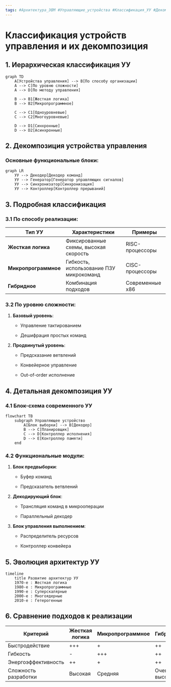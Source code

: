 ```yaml
---
tags: #Архитектура_ЭВМ #Управляющие_устройства #Классификация_УУ #Декомпозиция_УУ #Организация_процессора
---
```


# Классификация устройств управления и их декомпозиция

## 1. Иерархическая классификация УУ
```mermaid
graph TD
    A[Устройства управления] --> B[По способу организации]
    A --> C[По уровню сложности]
    A --> D[По методу управления]
    
    B --> B1[Жесткая логика]
    B --> B2[Микропрограммное]
    
    C --> C1[Одноуровневые]
    C --> C2[Многоуровневые]
    
    D --> D1[Синхронные]
    D --> D2[Асинхронные]
```
## 2. Декомпозиция устройства управления

### Основные функциональные блоки:
```mermaid
graph LR
    УУ --> Декодер[Декодер команд]
    УУ --> Генератор[Генератор управляющих сигналов]
    УУ --> Синхронизатор[Синхронизация]
    УУ --> Контроллер[Контроллер прерываний]
```
## 3. Подробная классификация

### 3.1 По способу реализации:

|Тип УУ|Характеристики|Примеры|
|---|---|---|
|**Жесткая логика**|Фиксированные схемы, высокая скорость|RISC-процессоры|
|**Микропрограммное**|Гибкость, использование ПЗУ микрокоманд|CISC-процессоры|
|**Гибридное**|Комбинация подходов|Современные x86|

### 3.2 По уровню сложности:

1. **Базовый уровень**:
    
    - Управление тактированием
        
    - Дешифрация простых команд
        
2. **Продвинутый уровень**:
    
    - Предсказание ветвлений
        
    - Конвейерное управление
        
    - Out-of-order исполнение
        

## 4. Детальная декомпозиция УУ

### 4.1 Блок-схема современного УУ
```mermaid
flowchart TB
    subgraph Управляющее устройство
        A[Блок выборки] --> B[Декодер]
        B --> C[Планировщик]
        C --> D[Контроллер исполнения]
        D --> E[Контроллер памяти]
    end
```
### 4.2 Функциональные модули:

1. **Блок предвыборки**:
    
    - Буфер команд
        
    - Предсказатель ветвлений
        
2. **Декодирующий блок**:
    
    - Трансляция команд в микрооперации
        
    - Параллельный декодер
        
3. **Блок управления выполнением**:
    
    - Распределитель ресурсов
        
    - Контроллер конвейера
        

## 5. Эволюция архитектур УУ
```mermaid
timeline
    title Развитие архитектур УУ
    1970-е : Жесткая логика
    1980-е : Микропрограммные
    1990-е : Суперскалярные
    2000-е : Многоядерные
    2010-е : Гетерогенные
```
## 6. Сравнение подходов к реализации

|Критерий|Жесткая логика|Микропрограммное|Гибридное|
|---|---|---|---|
|Быстродействие|+++|+|++|
|Гибкость|-|+++|++|
|Энергоэффективность|++|+|++|
|Сложность разработки|Высокая|Средняя|Очень высокая|